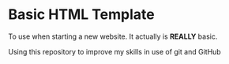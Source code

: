 # Basic HTML Template

To use when starting a new website.
It actually is **REALLY** basic.

Using this repository to improve my skills in use of git and GitHub
